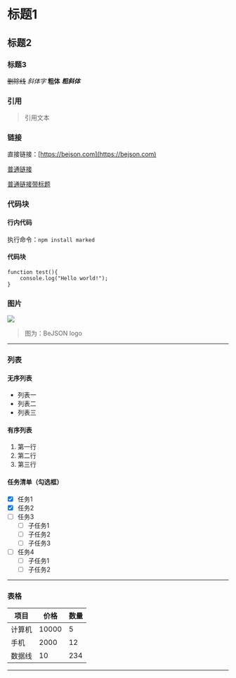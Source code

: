 # 标题1

## 标题2

### 标题3

~~删除线~~
*斜体字*
**粗体**
***粗斜体***

### 引用

> 引用文本

### 链接

直接链接：[https://bejson.com](https://bejson.com)

[普通链接](http://bejson.com/)

[普通链接带标题](http://bejson.com/ "bejson在线工具")

### 代码块

#### 行内代码

执行命令：`npm install marked`

#### 代码块

```
function test(){
	console.log("Hello world!");
}
```

### 图片

![](https://www.bejson.com/static/bejson/img/logo.png)

> 图为：BeJSON logo

---

### 列表

#### 无序列表

- 列表一
- 列表二
- 列表三

#### 有序列表

1. 第一行
2. 第二行
3. 第三行

#### 任务清单（勾选框）

- [x] 任务1
- [x] 任务2
- [ ] 任务3
  - [ ] 子任务1
  - [ ] 子任务2
  - [ ] 子任务3
- [ ] 任务4
  - [ ] 子任务1
  - [ ] 子任务2

---

### 表格

| 项目   | 价格  | 数量 |
| ------ | ----- | ---- |
| 计算机 | 10000 | 5    |
| 手机   | 2000  | 12   |
| 数据线 | 10    | 234  |

---